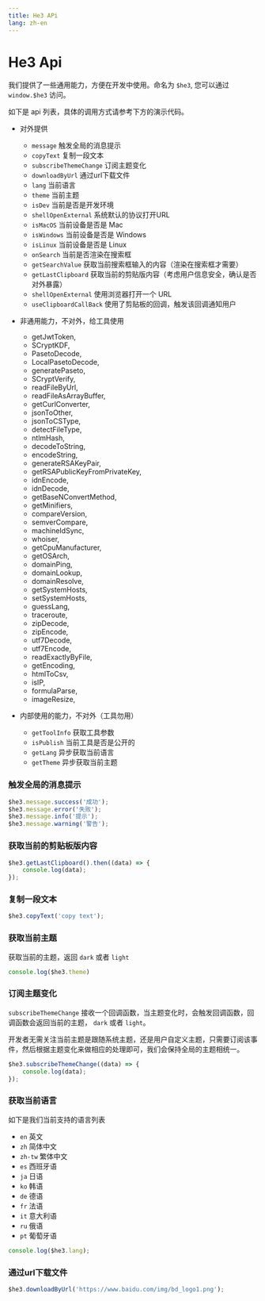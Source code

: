 ```yaml
---
title: He3 APi
lang: zh-en
---
```


# He3 Api

我们提供了一些通用能力，方便在开发中使用。命名为 `$he3`, 您可以通过 `window.$he3` 访问。

如下是 api 列表，具体的调用方式请参考下方的演示代码。

* 对外提供
  * `message` 触发全局的消息提示
  * `copyText` 复制一段文本
  * `subscribeThemeChange` 订阅主题变化
  * `downloadByUrl` 通过url下载文件
  * `lang` 当前语言
  * `theme` 当前主题
  * `isDev` 当前是否是开发环境
  * `shellOpenExternal` 系统默认的协议打开URL
  * `isMacOS` 当前设备是否是 Mac
  * `isWindows` 当前设备是否是 Windows
  * `isLinux` 当前设备是否是 Linux
  * `onSearch` 当前是否渲染在搜索框
  * `getSearchValue` 获取当前搜索框输入的内容（渲染在搜索框才需要）
  * `getLastClipboard` 获取当前的剪贴版内容（考虑用户信息安全，确认是否对外暴露）
  * `shellOpenExternal` 使用浏览器打开一个 URL
  * `useClipboardCallBack` 使用了剪贴板的回调，触发该回调通知用户

* 非通用能力，不对外，给工具使用
  * getJwtToken,
  * SCryptKDF,
  * PasetoDecode,
  * LocalPasetoDecode,
  * generatePaseto,
  * SCryptVerify,
  * readFileByUrl,
  * readFileAsArrayBuffer,
  * getCurlConverter,
  * jsonToOther,
  * jsonToCSType,
  * detectFileType,
  * ntlmHash,
  * decodeToString,
  * encodeString,
  * generateRSAKeyPair,
  * getRSAPublicKeyFromPrivateKey,
  * idnEncode,
  * idnDecode,
  * getBaseNConvertMethod,
  * getMinifiers,
  * compareVersion,
  * semverCompare,
  * machineIdSync,
  * whoiser,
  * getCpuManufacturer,
  * getOSArch,
  * domainPing,
  * domainLookup,
  * domainResolve,
  * getSystemHosts,
  * setSystemHosts,
  * guessLang,
  * traceroute,
  * zipDecode,
  * zipEncode,
  * utf7Decode,
  * utf7Encode,
  * readExactlyByFile,
  * getEncoding,
  * htmlToCsv,
  * isIP,
  * formulaParse,
  * imageResize,
  
* 内部使用的能力，不对外（工具勿用）
  * `getToolInfo` 获取工具参数
  * `isPublish` 当前工具是否是公开的
  * `getLang` 异步获取当前语言
  * `getTheme` 异步获取当前主题

### 触发全局的消息提示

```js
$he3.message.success('成功');
$he3.message.error('失败');
$he3.message.info('提示');
$he3.message.warning('警告');
```

### 获取当前的剪贴板版内容

```js
$he3.getLastClipboard().then((data) => {
    console.log(data);
});
```

### 复制一段文本

```js
$he3.copyText('copy text');
```

### 获取当前主题

获取当前的主题，返回 `dark` 或者 `light`

```js
console.log($he3.theme)
```

### 订阅主题变化

`subscribeThemeChange` 接收一个回调函数，当主题变化时，会触发回调函数，回调函数会返回当前的主题， `dark` 或者 `light`。

开发者无需关注当前主题是跟随系统主题，还是用户自定义主题，只需要订阅该事件，然后根据主题变化来做相应的处理即可，我们会保持全局的主题相统一。

```js
$he3.subscribeThemeChange((data) => {
    console.log(data);
});
```

### 获取当前语言

如下是我们当前支持的语言列表

* `en` 英文
* `zh` 简体中文
* `zh-tw` 繁体中文
* `es` 西班牙语
* `ja` 日语
* `ko` 韩语
* `de` 德语
* `fr` 法语
* `it` 意大利语
* `ru` 俄语
* `pt` 葡萄牙语

```js
console.log($he3.lang);
```

### 通过url下载文件

```js
$he3.downloadByUrl('https://www.baidu.com/img/bd_logo1.png');
```
